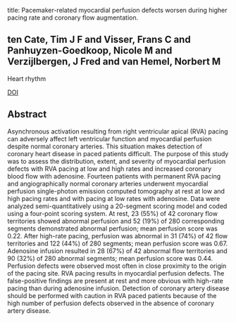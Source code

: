 title: Pacemaker-related myocardial perfusion defects worsen during higher pacing rate and coronary flow augmentation.

## ten Cate, Tim J F and Visser, Frans C and Panhuyzen-Goedkoop, Nicole M and Verzijlbergen, J Fred and van Hemel, Norbert M
Heart rhythm

<a href="https://doi.org/10.1016/j.hrthm.2005.07.013">DOI</a>

## Abstract
Asynchronous activation resulting from right ventricular apical (RVA) pacing can adversely affect left ventricular function and myocardial perfusion despite normal coronary arteries. This situation makes detection of coronary heart disease in paced patients difficult. The purpose of this study was to assess the distribution, extent, and severity of myocardial perfusion defects with RVA pacing at low and high rates and increased coronary blood flow with adenosine. Fourteen patients with permanent RVA pacing and angiographically normal coronary arteries underwent myocardial perfusion single-photon emission computed tomography at rest at low and high pacing rates and with pacing at low rates with adenosine. Data were analyzed semi-quantitatively using a 20-segment scoring model and coded using a four-point scoring system. At rest, 23 (55%) of 42 coronary flow territories showed abnormal perfusion and 52 (19%) of 280 corresponding segments demonstrated abnormal perfusion; mean perfusion score was 0.22. After high-rate pacing, perfusion was abnormal in 31 (74%) of 42 flow territories and 122 (44%) of 280 segments; mean perfusion score was 0.67. Adenosine infusion resulted in 28 (67%) of 42 abnormal flow territories and 90 (32%) of 280 abnormal segments; mean perfusion score was 0.44. Perfusion defects were observed most often in close proximity to the origin of the pacing site. RVA pacing results in myocardial perfusion defects. The false-positive findings are present at rest and more obvious with high-rate pacing than during adenosine infusion. Detection of coronary artery disease should be performed with caution in RVA paced patients because of the high number of perfusion defects observed in the absence of coronary artery disease.

